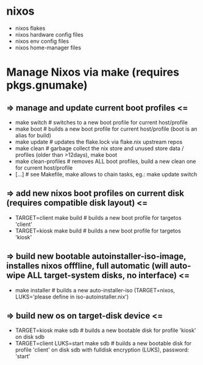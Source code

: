 # nixos
- nixos flakes 
- nixos hardware config files
- nixos env config files
- nixos home-manager files

# Manage Nixos via make (requires pkgs.gnumake)
## => manage and update current boot profiles <=
- make switch                       # switches to a new boot profile for current host/profile
- make boot                         # builds a new boot profile for current host/profile (boot is an alias for build)
- make update                       # updates the flake.lock via flake.nix upstream repos
- make clean                        # garbage collect the nix store and unused store data / profiles (older than >12days), make boot
- make clean-profiles               # removes ALL boot profiles, build a new clean one for current host/profile
- [...]                             # see Makefile, make allows to chain tasks, eg.: make update switch

## => add new nixos boot profiles on current disk (requires compatible disk layout) <=
- TARGET=client make build          # builds a new boot profile for targetos 'client'  
- TARGET=kiosk make build           # builds a new boot profile for targetos 'kiosk'

## => build new bootable autoinstaller-iso-image, installes nixos offfline, full automatic (will auto-wipe ALL target-system disks, no interface) <=
- make installer                    # builds a new auto-installer-iso (TARGET=nixos, LUKS='please define in iso-autoinstaller.nix')

## => build new os on target-disk device <=
- TARGET=kiosk make sdb                  # builds a new bootable disk for profile 'kiosk' on disk sdb
- TARGET=client LUKS=start make sdb      # builds a new bootable disk for profile 'client' on disk sdb with fulldisk encryption (LUKS), password: 'start'
